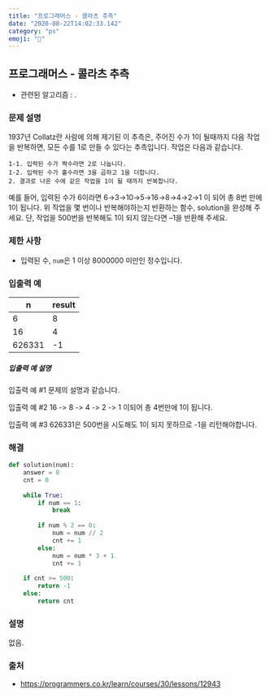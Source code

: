 ```yaml
---
title: "프로그래머스 - 콜라츠 추측"
date: "2020-08-22T14:02:33.142"
category: "ps"
emoji: "🍞"
---
```


## 프로그래머스 - 콜라츠 추측

- 관련된 알고리즘 : .

### 문제 설명

1937년 Collatz란 사람에 의해 제기된 이 추측은, 주어진 수가 1이 될때까지 다음 작업을 반복하면, 모든 수를 1로 만들 수 있다는 추측입니다. 작업은 다음과 같습니다.

```
1-1. 입력된 수가 짝수라면 2로 나눕니다. 
1-2. 입력된 수가 홀수라면 3을 곱하고 1을 더합니다.
2. 결과로 나온 수에 같은 작업을 1이 될 때까지 반복합니다.
```

예를 들어, 입력된 수가 6이라면 6→3→10→5→16→8→4→2→1 이 되어 총 8번 만에 1이 됩니다. 위 작업을 몇 번이나 반복해야하는지 반환하는 함수, solution을 완성해 주세요. 단, 작업을 500번을 반복해도 1이 되지 않는다면 –1을 반환해 주세요.

### 제한 사항

- 입력된 수, `num`은 1 이상 8000000 미만인 정수입니다.

### 입출력 예

| n      | result |
| ------ | ------ |
| 6      | 8      |
| 16     | 4      |
| 626331 | -1     |

##### 입출력 예 설명

입출력 예 #1
문제의 설명과 같습니다.

입출력 예 #2
16 -> 8 -> 4 -> 2 -> 1 이되어 총 4번만에 1이 됩니다.

입출력 예 #3
626331은 500번을 시도해도 1이 되지 못하므로 -1을 리턴해야합니다.

### 해결

```python
def solution(num):
    answer = 0
    cnt = 0
    
    while True:
        if num == 1:
            break
            
        if num % 2 == 0:
            num = num // 2
            cnt += 1
        else:
            num = num * 3 + 1
            cnt += 1
    
    if cnt >= 500:
        return -1
    else:
        return cnt
```

### 설명

없음.

### 출처

- https://programmers.co.kr/learn/courses/30/lessons/12943
